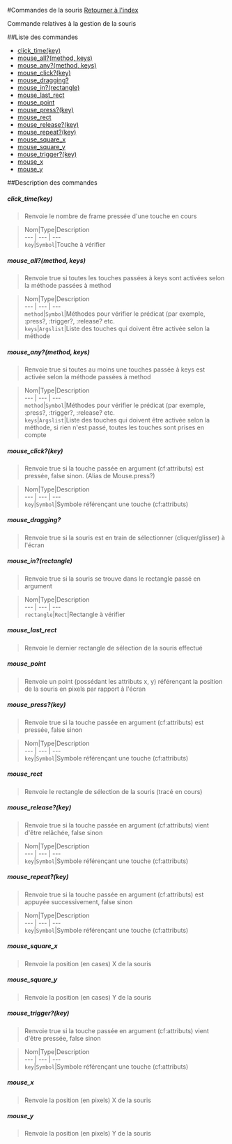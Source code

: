 #Commandes de la souris
[Retourner à l'index](__command_list.md)

Commande relatives à la gestion de la souris

##Liste des commandes
*    [click_time(key)](#click_timekey)
*    [mouse_all?(method, keys)](#mouse_all?method-keys)
*    [mouse_any?(method, keys)](#mouse_any?method-keys)
*    [mouse_click?(key)](#mouse_click?key)
*    [mouse_dragging?](#mouse_dragging?)
*    [mouse_in?(rectangle)](#mouse_in?rectangle)
*    [mouse_last_rect](#mouse_last_rect)
*    [mouse_point](#mouse_point)
*    [mouse_press?(key)](#mouse_press?key)
*    [mouse_rect](#mouse_rect)
*    [mouse_release?(key)](#mouse_release?key)
*    [mouse_repeat?(key)](#mouse_repeat?key)
*    [mouse_square_x](#mouse_square_x)
*    [mouse_square_y](#mouse_square_y)
*    [mouse_trigger?(key)](#mouse_trigger?key)
*    [mouse_x](#mouse_x)
*    [mouse_y](#mouse_y)


##Description des commandes
##### click_time(key)

> Renvoie le nombre de frame pressée d'une touche en cours

  
> Nom|Type|Description  
--- | --- | ---  
`key`|`Symbol`|Touche à vérifier  


##### mouse_all?(method, keys)

> Renvoie true si toutes les touches passées à keys sont activées selon la méthode passées à method

  
> Nom|Type|Description  
--- | --- | ---  
`method`|`Symbol`|Méthodes pour vérifier le prédicat (par exemple, :press?, :trigger?, :release? etc.  
`keys`|`Argslist`|Liste des touches qui doivent être activée selon la méthode  


##### mouse_any?(method, keys)

> Renvoie true si toutes au moins une touches passée à keys est activée selon la méthode passées à method

  
> Nom|Type|Description  
--- | --- | ---  
`method`|`Symbol`|Méthodes pour vérifier le prédicat (par exemple, :press?, :trigger?, :release? etc.  
`keys`|`Argslist`|Liste des touches qui doivent être activée selon la méthode, si rien n'est passé, toutes les touches sont prises en compte  


##### mouse_click?(key)

> Renvoie true si la touche passée en argument (cf:attributs) est pressée, false sinon. (Alias de Mouse.press?)

  
> Nom|Type|Description  
--- | --- | ---  
`key`|`Symbol`|Symbole référençant une touche (cf:attributs)  


##### mouse_dragging?

> Renvoie true si la souris est en train de sélectionner (cliquer/glisser) à l'écran

  
> 

##### mouse_in?(rectangle)

> Renvoie true si la souris se trouve dans le rectangle passé en argument

  
> Nom|Type|Description  
--- | --- | ---  
`rectangle`|`Rect`|Rectangle à vérifier  


##### mouse_last_rect

> Renvoie le dernier rectangle de sélection de la souris effectué

  
> 

##### mouse_point

> Renvoie un point (possédant les attributs x, y) référençant la position de la souris en pixels par rapport à l'écran

  
> 

##### mouse_press?(key)

> Renvoie true si la touche passée en argument (cf:attributs) est pressée, false sinon

  
> Nom|Type|Description  
--- | --- | ---  
`key`|`Symbol`|Symbole référençant une touche (cf:attributs)  


##### mouse_rect

> Renvoie le rectangle de sélection de la souris (tracé en cours)

  
> 

##### mouse_release?(key)

> Renvoie true si la touche passée en argument (cf:attributs) vient d'être relâchée, false sinon

  
> Nom|Type|Description  
--- | --- | ---  
`key`|`Symbol`|Symbole référençant une touche (cf:attributs)  


##### mouse_repeat?(key)

> Renvoie true si la touche passée en argument (cf:attributs) est appuyée successivement, false sinon

  
> Nom|Type|Description  
--- | --- | ---  
`key`|`Symbol`|Symbole référençant une touche (cf:attributs)  


##### mouse_square_x

> Renvoie la position (en cases) X de la souris

  
> 

##### mouse_square_y

> Renvoie la position (en cases) Y de la souris

  
> 

##### mouse_trigger?(key)

> Renvoie true si la touche passée en argument (cf:attributs) vient d'être pressée, false sinon

  
> Nom|Type|Description  
--- | --- | ---  
`key`|`Symbol`|Symbole référençant une touche (cf:attributs)  


##### mouse_x

> Renvoie la position (en pixels) X de la souris

  
> 

##### mouse_y

> Renvoie la position (en pixels) Y de la souris

  
> 

